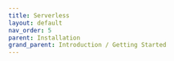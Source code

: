 ```yaml
---
title: Serverless
layout: default
nav_order: 5
parent: Installation
grand_parent: Introduction / Getting Started
---
```

